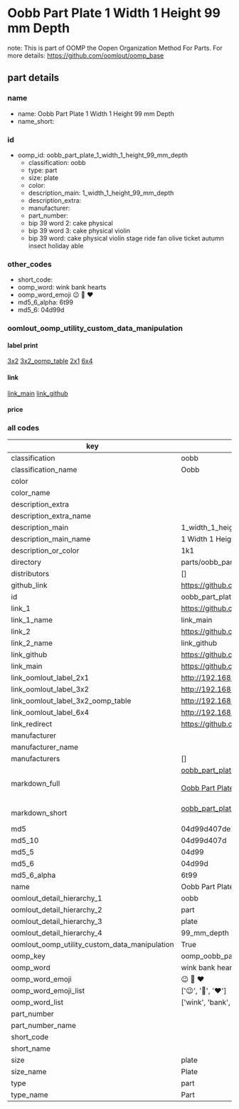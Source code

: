 # Oobb Part Plate 1 Width 1 Height 99 mm Depth  

note: This is part of OOMP the Oopen Organization Method For Parts. For more details: https://github.com/oomlout/oomp_base

##  part details
  







### name
* name: Oobb Part Plate 1 Width 1 Height 99 mm Depth
* name_short: 
### id
* oomp_id: oobb_part_plate_1_width_1_height_99_mm_depth
  * classification: oobb
  * type: part
  * size: plate
  * color: 
  * description_main: 1_width_1_height_99_mm_depth
  * description_extra: 
  * manufacturer: 
  * part_number: 
  * bip 39 word 2: cake physical
  * bip 39 word 3: cake physical violin
  * bip 39 word: cake physical violin stage ride fan olive ticket autumn insect holiday able

### other_codes
* short_code: 
* oomp_word: wink bank hearts
* oomp_word_emoji :wink: :bank: :hearts:
* md5_6_alpha: 6t99
* md5_6: 04d99d






### oomlout_oomp_utility_custom_data_manipulation
#### label print
[3x2](http://192.168.1.245:1112/?label=oomp%206t99)
[3x2_oomp_table](http://192.168.1.108:1112/?label=oomp%206t99)
[2x1](http://192.168.1.242:1112/?label=oomp%206t99)
[6x4](http://192.168.1.55:1112/?label=oomp%206t99)    

#### link

[link_main](https://github.com/oomlout/oomlout_oomp_version_1_messy/tree/main/parts/oobb_part_plate_1_width_1_height_99_mm_depth) [link_github](https://github.com/oomlout/oomlout_oomp_version_1_messy/tree/main/parts/oobb_part_plate_1_width_1_height_99_mm_depth)                             

#### price







### all codes 
| key | value |  
| --- | --- |  
| classification | oobb |  
| classification_name | Oobb |  
| color |  |  
| color_name |  |  
| description_extra |  |  
| description_extra_name |  |  
| description_main | 1_width_1_height_99_mm_depth |  
| description_main_name | 1 Width 1 Height 99 mm Depth |  
| description_or_color | 1k1 |  
| directory | parts/oobb_part_plate_1_width_1_height_99_mm_depth |  
| distributors | [] |  
| github_link | https://github.com/oomlout/oomlout_oomp_part_src/tree/main/parts/oobb_part_plate_1_width_1_height_99_mm_depth |  
| id | oobb_part_plate_1_width_1_height_99_mm_depth |  
| link_1 | https://github.com/oomlout/oomlout_oomp_version_1_messy/tree/main/parts/oobb_part_plate_1_width_1_height_99_mm_depth |  
| link_1_name | link_main |  
| link_2 | https://github.com/oomlout/oomlout_oomp_version_1_messy/tree/main/parts/oobb_part_plate_1_width_1_height_99_mm_depth |  
| link_2_name | link_github |  
| link_github | https://github.com/oomlout/oomlout_oomp_version_1_messy/tree/main/parts/oobb_part_plate_1_width_1_height_99_mm_depth |  
| link_main | https://github.com/oomlout/oomlout_oomp_version_1_messy/tree/main/parts/oobb_part_plate_1_width_1_height_99_mm_depth |  
| link_oomlout_label_2x1 | http://192.168.1.242:1112/?label=oomp%206t99 |  
| link_oomlout_label_3x2 | http://192.168.1.245:1112/?label=oomp%206t99 |  
| link_oomlout_label_3x2_oomp_table | http://192.168.1.108:1112/?label=oomp%206t99 |  
| link_oomlout_label_6x4 | http://192.168.1.55:1112/?label=oomp%206t99 |  
| link_redirect | https://github.com/oomlout/oomlout_oomp_version_1_messy/tree/main/parts/oobb_part_plate_1_width_1_height_99_mm_depth |  
| manufacturer |  |  
| manufacturer_name |  |  
| manufacturers | [] |  
| markdown_full | [oobb_part_plate_1_width_1_height_99_mm_depth](none)<br>[](none)<br>[Oobb Part Plate 1 Width 1 Height 99 Mm Depth](none)<br><br> |  
| markdown_short | [oobb_part_plate_1_width_1_height_99_mm_depth](none)<br><br> |  
| md5 | 04d99d407de1b3454b5cbd43e8a8f902 |  
| md5_10 | 04d99d407d |  
| md5_5 | 04d99 |  
| md5_6 | 04d99d |  
| md5_6_alpha | 6t99 |  
| name | Oobb Part Plate 1 Width 1 Height 99 mm Depth |  
| oomlout_detail_hierarchy_1 | oobb |  
| oomlout_detail_hierarchy_2 | part |  
| oomlout_detail_hierarchy_3 | plate |  
| oomlout_detail_hierarchy_4 | 99_mm_depth |  
| oomlout_oomp_utility_custom_data_manipulation | True |  
| oomp_key | oomp_oobb_part_plate_1_width_1_height_99_mm_depth |  
| oomp_word | wink bank hearts |  
| oomp_word_emoji | :wink: :bank: :hearts: |  
| oomp_word_emoji_list | [':wink:', ':bank:', ':hearts:'] |  
| oomp_word_list | ['wink', 'bank', 'hearts'] |  
| part_number |  |  
| part_number_name |  |  
| short_code |  |  
| short_name |  |  
| size | plate |  
| size_name | Plate |  
| type | part |  
| type_name | Part |  
